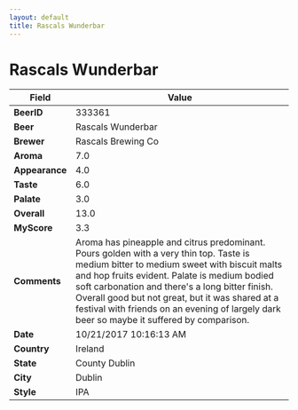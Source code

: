 ```yaml
---
layout: default
title: Rascals Wunderbar
---
```


# Rascals Wunderbar

| Field         | Value     |
|---------------|-----------|
| **BeerID** | 333361 |
| **Beer** | Rascals Wunderbar |
| **Brewer** | Rascals Brewing Co |
| **Aroma** | 7.0 |
| **Appearance** | 4.0 |
| **Taste** | 6.0 |
| **Palate** | 3.0 |
| **Overall** | 13.0 |
| **MyScore** | 3.3 |
| **Comments** | Aroma has pineapple and citrus predominant. Pours golden with a very thin top. Taste is medium bitter to medium sweet with biscuit malts and hop fruits evident. Palate is medium bodied soft carbonation and there&#39;s a long bitter finish. Overall good but not great, but it was shared at a festival with friends on an evening of largely dark beer so maybe it suffered by comparison. |
| **Date** | 10/21/2017 10:16:13 AM |
| **Country** | Ireland |
| **State** | County Dublin |
| **City** | Dublin |
| **Style** | IPA |
